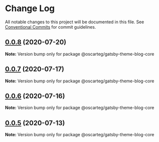 # Change Log

All notable changes to this project will be documented in this file.
See [Conventional Commits](https://conventionalcommits.org) for commit guidelines.

## [0.0.8](https://github.com/oscarteg/gatsby-themes/compare/@oscarteg/gatsby-theme-blog-core@0.0.7...@oscarteg/gatsby-theme-blog-core@0.0.8) (2020-07-20)

**Note:** Version bump only for package @oscarteg/gatsby-theme-blog-core

## [0.0.7](https://github.com/oscarteg/gatsby-themes/compare/@oscarteg/gatsby-theme-blog-core@0.0.6...@oscarteg/gatsby-theme-blog-core@0.0.7) (2020-07-17)

**Note:** Version bump only for package @oscarteg/gatsby-theme-blog-core

## [0.0.6](https://github.com/oscarteg/gatsby-themes/compare/@oscarteg/gatsby-theme-blog-core@0.0.5...@oscarteg/gatsby-theme-blog-core@0.0.6) (2020-07-16)

**Note:** Version bump only for package @oscarteg/gatsby-theme-blog-core

## [0.0.5](https://github.com/oscarteg/gatsby-themes/compare/@oscarteg/gatsby-theme-blog-core@0.0.4...@oscarteg/gatsby-theme-blog-core@0.0.5) (2020-07-13)

**Note:** Version bump only for package @oscarteg/gatsby-theme-blog-core
